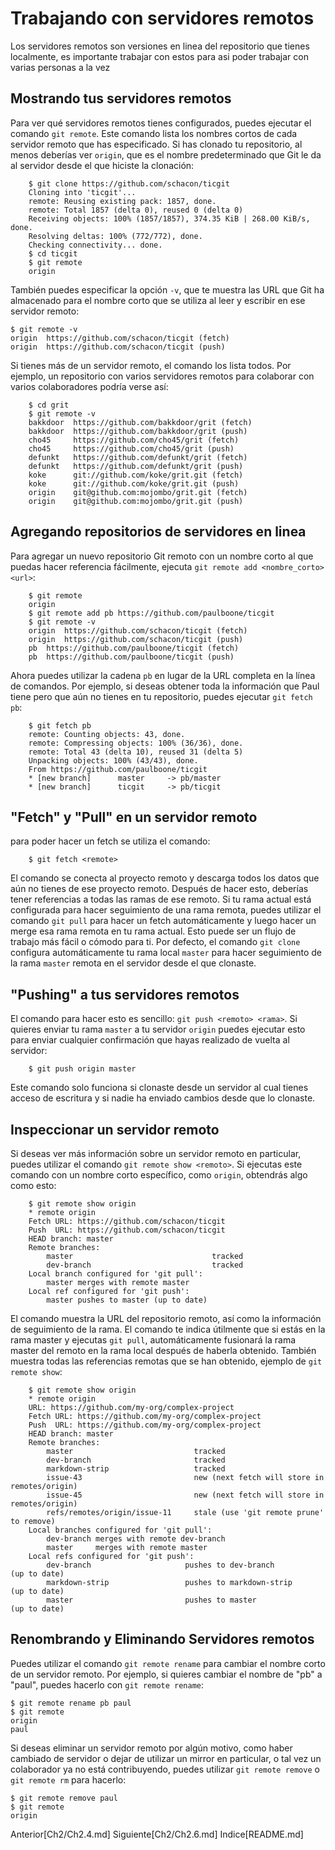 # Trabajando con  servidores remotos

Los servidores remotos son versiones en linea del repositorio que tienes localmente, es importante trabajar con estos para asi poder trabajar con varias personas a la vez

## Mostrando tus servidores remotos
Para ver qué servidores remotos tienes configurados, puedes ejecutar el comando `git remote`. Este comando lista los nombres cortos de cada servidor remoto que has especificado. Si has clonado tu repositorio, al menos deberías ver `origin`, que es el nombre predeterminado que Git le da al servidor desde el que hiciste la clonación:
```
    $ git clone https://github.com/schacon/ticgit
    Cloning into 'ticgit'...
    remote: Reusing existing pack: 1857, done.
    remote: Total 1857 (delta 0), reused 0 (delta 0)
    Receiving objects: 100% (1857/1857), 374.35 KiB | 268.00 KiB/s, done.
    Resolving deltas: 100% (772/772), done.
    Checking connectivity... done.
    $ cd ticgit
    $ git remote
    origin
```
También puedes especificar la opción `-v`, que te muestra las URL que Git ha almacenado para el nombre corto que se utiliza al leer y escribir en ese servidor remoto:
```
$ git remote -v
origin	https://github.com/schacon/ticgit (fetch)
origin	https://github.com/schacon/ticgit (push)
```
Si tienes más de un servidor remoto, el comando los lista todos. Por ejemplo, un repositorio con varios servidores remotos para colaborar con varios colaboradores podría verse así:
```
    $ cd grit
    $ git remote -v
    bakkdoor  https://github.com/bakkdoor/grit (fetch)
    bakkdoor  https://github.com/bakkdoor/grit (push)
    cho45     https://github.com/cho45/grit (fetch)
    cho45     https://github.com/cho45/grit (push)
    defunkt   https://github.com/defunkt/grit (fetch)
    defunkt   https://github.com/defunkt/grit (push)
    koke      git://github.com/koke/grit.git (fetch)
    koke      git://github.com/koke/grit.git (push)
    origin    git@github.com:mojombo/grit.git (fetch)
    origin    git@github.com:mojombo/grit.git (push)
```
## Agregando repositorios de servidores en linea
Para agregar un nuevo repositorio Git remoto con un nombre corto al que puedas hacer referencia fácilmente, ejecuta `git remote add <nombre_corto> <url>`:
```
    $ git remote
    origin
    $ git remote add pb https://github.com/paulboone/ticgit
    $ git remote -v
    origin	https://github.com/schacon/ticgit (fetch)
    origin	https://github.com/schacon/ticgit (push)
    pb	https://github.com/paulboone/ticgit (fetch)
    pb	https://github.com/paulboone/ticgit (push)
```
Ahora puedes utilizar la cadena `pb` en lugar de la URL completa en la línea de comandos. Por ejemplo, si deseas obtener toda la información que Paul tiene pero que aún no tienes en tu repositorio, puedes ejecutar `git fetch pb`:
```
    $ git fetch pb
    remote: Counting objects: 43, done.
    remote: Compressing objects: 100% (36/36), done.
    remote: Total 43 (delta 10), reused 31 (delta 5)
    Unpacking objects: 100% (43/43), done.
    From https://github.com/paulboone/ticgit
    * [new branch]      master     -> pb/master
    * [new branch]      ticgit     -> pb/ticgit
```
## "Fetch" y "Pull" en un servidor remoto
para poder hacer un fetch se utiliza el comando:
```
    $ git fetch <remote>
```
El comando se conecta al proyecto remoto y descarga todos los datos que aún no tienes de ese proyecto remoto. Después de hacer esto, deberías tener referencias a todas las ramas de ese remoto.
Si tu rama actual está configurada para hacer seguimiento de una rama remota, puedes utilizar el comando `git pull` para hacer un fetch automáticamente y luego hacer un merge esa rama remota en tu rama actual. Esto puede ser un flujo de trabajo más fácil o cómodo para ti. Por defecto, el comando `git clone` configura automáticamente tu rama local `master` para hacer seguimiento de la rama `master` remota en el servidor desde el que clonaste.
## "Pushing" a tus servidores remotos
El comando para hacer esto es sencillo: `git push <remoto> <rama>`. Si quieres enviar tu rama `master` a tu servidor `origin` puedes ejecutar esto para enviar cualquier confirmación que hayas realizado de vuelta al servidor:
```
    $ git push origin master
```
Este comando solo funciona si clonaste desde un servidor al cual tienes acceso de escritura y si nadie ha enviado cambios desde que lo clonaste.
## Inspeccionar un servidor remoto
Si deseas ver más información sobre un servidor remoto en particular, puedes utilizar el comando `git remote show <remoto>`. Si ejecutas este comando con un nombre corto específico, como `origin`, obtendrás algo como esto:
```
    $ git remote show origin
    * remote origin
    Fetch URL: https://github.com/schacon/ticgit
    Push  URL: https://github.com/schacon/ticgit
    HEAD branch: master
    Remote branches:
        master                               tracked
        dev-branch                           tracked
    Local branch configured for 'git pull':
        master merges with remote master
    Local ref configured for 'git push':
        master pushes to master (up to date)
```
El comando muestra la URL del repositorio remoto, así como la información de seguimiento de la rama. El comando te indica útilmente que si estás en la rama master y ejecutas `git pull`, automáticamente fusionará la rama master del remoto en la rama local después de haberla obtenido. También muestra todas las referencias remotas que se han obtenido, ejemplo de `git remote show`:
```
    $ git remote show origin
    * remote origin
    URL: https://github.com/my-org/complex-project
    Fetch URL: https://github.com/my-org/complex-project
    Push  URL: https://github.com/my-org/complex-project
    HEAD branch: master
    Remote branches:
        master                           tracked
        dev-branch                       tracked
        markdown-strip                   tracked
        issue-43                         new (next fetch will store in remotes/origin)
        issue-45                         new (next fetch will store in remotes/origin)
        refs/remotes/origin/issue-11     stale (use 'git remote prune' to remove)
    Local branches configured for 'git pull':
        dev-branch merges with remote dev-branch
        master     merges with remote master
    Local refs configured for 'git push':
        dev-branch                     pushes to dev-branch                     (up to date)
        markdown-strip                 pushes to markdown-strip                 (up to date)
        master                         pushes to master                         (up to date)
```
## Renombrando y Eliminando Servidores remotos
Puedes utilizar el comando `git remote rename` para cambiar el nombre corto de un servidor remoto. Por ejemplo, si quieres cambiar el nombre de "pb" a "paul", puedes hacerlo con `git remote rename`:
```
$ git remote rename pb paul
$ git remote
origin
paul
```
Si deseas eliminar un servidor remoto por algún motivo, como haber cambiado de servidor o dejar de utilizar un mirror en particular, o tal vez un colaborador ya no está contribuyendo, puedes utilizar `git remote remove` o `git remote rm` para hacerlo:
```
$ git remote remove paul
$ git remote
origin
```

Anterior[Ch2/Ch2.4.md]
Siguiente[Ch2/Ch2.6.md]
Indice[README.md]